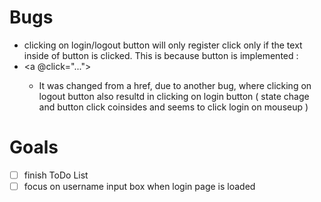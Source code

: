 
# Bugs
- clicking on login/logout button will only register click only if the text inside of button is clicked.  This is because button is implemented : <li><a @click="..."></a></li>
    - It was changed from a href, due to another bug, where clicking on logout button also resultd in clicking on login button ( state chage and button click coinsides and seems to click login on mouseup )

# Goals

- [ ] finish ToDo List
- [ ] focus on username input box when login page is loaded